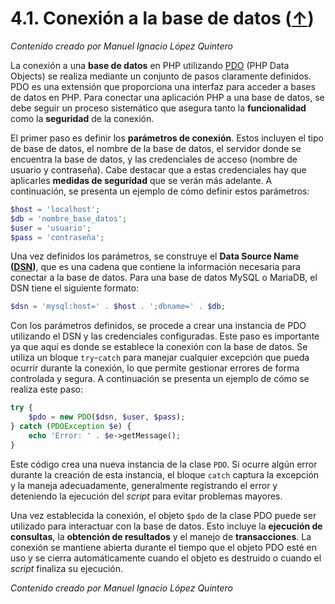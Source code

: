 # 4.1. Conexión a la base de datos ([↑](README.md))

_Contenido creado por Manuel Ignacio López Quintero_

La conexión a una **base de datos** en PHP utilizando [PDO](https://www.php.net/manual/en/book.pdo.php) (PHP Data Objects) se realiza mediante un conjunto de pasos claramente definidos. PDO es una extensión que proporciona una interfaz para acceder a bases de datos en PHP. Para conectar una aplicación PHP a una base de datos, se debe seguir un proceso sistemático que asegura tanto la **funcionalidad** como la **seguridad** de la conexión.

El primer paso es definir los **parámetros de conexión**. Estos incluyen el tipo de base de datos, el nombre de la base de datos, el servidor donde se encuentra la base de datos, y las credenciales de acceso (nombre de usuario y contraseña). Cabe destacar que a estas credenciales hay que aplicarles **medidas de seguridad** que se verán más adelante. A continuación, se presenta un ejemplo de cómo definir estos parámetros:

```php
$host = 'localhost';
$db = 'nombre_base_datos';
$user = 'usuario';
$pass = 'contraseña';
```

Una vez definidos los parámetros, se construye el **Data Source Name ([DSN](#t3be5f7cf-8b8b-fed7-9dfd-465f6fc08ba2))**, que es una cadena que contiene la información necesaria para conectar a la base de datos. Para una base de datos MySQL o MariaDB, el DSN tiene el siguiente formato:

```php
$dsn = 'mysql:host=' . $host . ';dbname=' . $db;
```

Con los parámetros definidos, se procede a crear una instancia de PDO utilizando el DSN y las credenciales configuradas. Este paso es importante ya que aquí es donde se establece la conexión con la base de datos. Se utiliza un bloque `try`-`catch` para manejar cualquier excepción que pueda ocurrir durante la conexión, lo que permite gestionar errores de forma controlada y segura. A continuación se presenta un ejemplo de cómo se realiza este paso:

```php
try {
    $pdo = new PDO($dsn, $user, $pass);
} catch (PDOException $e) {
    echo 'Error: ' . $e->getMessage();
}
```

Este código crea una nueva instancia de la clase `PDO`. Si ocurre algún error durante la creación de esta instancia, el bloque `catch` captura la excepción y la maneja adecuadamente, generalmente registrando el error y deteniendo la ejecución del *script* para evitar problemas mayores.

Una vez establecida la conexión, el objeto `$pdo` de la clase PDO puede ser utilizado para interactuar con la base de datos. Esto incluye la **ejecución de consultas**, la **obtención de resultados** y el manejo de **transacciones**. La conexión se mantiene abierta durante el tiempo que el objeto PDO esté en uso y se cierra automáticamente cuando el objeto es destruido o cuando el *script* finaliza su ejecución.

_Contenido creado por Manuel Ignacio López Quintero_
